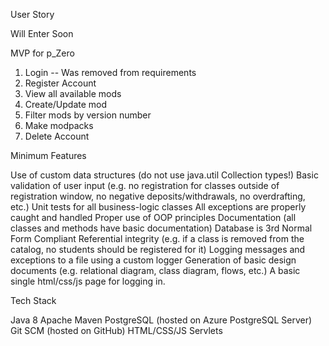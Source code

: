User Story

Will Enter Soon

MVP for p_Zero

1. Login -- Was removed from requirements
2. Register Account
3. View all available mods
4. Create/Update mod
5. Filter mods by version number
6. Make modpacks
7. Delete Account

Minimum Features

 Use of custom data structures (do not use java.util Collection types!)
 Basic validation of user input (e.g. no registration for classes outside of registration window, no negative deposits/withdrawals, no overdrafting, etc.)
 Unit tests for all business-logic classes
 All exceptions are properly caught and handled
 Proper use of OOP principles
 Documentation (all classes and methods have basic documentation)
 Database is 3rd Normal Form Compliant
 Referential integrity (e.g. if a class is removed from the catalog, no students should be registered for it)
 Logging messages and exceptions to a file using a custom logger
 Generation of basic design documents (e.g. relational diagram, class diagram, flows, etc.)
 A basic single html/css/js page for logging in.

Tech Stack

 Java 8
 Apache Maven
 PostgreSQL (hosted on Azure PostgreSQL Server)
 Git SCM (hosted on GitHub)
 HTML/CSS/JS
 Servlets